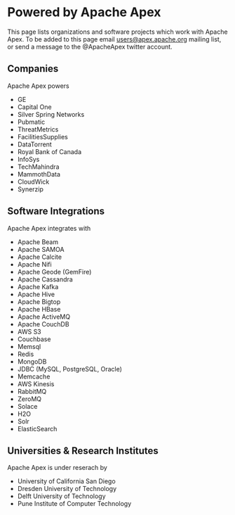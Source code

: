 # Powered by Apache Apex

This page lists organizations and software projects which work with Apache Apex. To be added to this page email users@apex.apache.org mailing list, or send a message to the @ApacheApex twitter account.


## Companies

Apache Apex powers

* GE
* Capital One
* Silver Spring Networks
* Pubmatic
* ThreatMetrics
* FacilitiesSupplies
* DataTorrent
* Royal Bank of Canada
* InfoSys
* TechMahindra
* MammothData
* CloudWick
* Synerzip


## Software Integrations

Apache Apex integrates with

* Apache Beam
* Apache SAMOA
* Apache Calcite
* Apache Nifi
* Apache Geode (GemFire)
* Apache Cassandra
* Apache Kafka
* Apache Hive
* Apache Bigtop
* Apache HBase
* Apache ActiveMQ
* Apache CouchDB
* AWS S3
* Couchbase
* Memsql
* Redis
* MongoDB
* JDBC (MySQL, PostgreSQL, Oracle)
* Memcache
* AWS Kinesis
* RabbitMQ
* ZeroMQ
* Solace
* H2O
* Solr
* ElasticSearch


## Universities & Research Institutes

Apache Apex is under reserach by

* University of California San Diego
* Dresden University of Technology
* Delft University of Technology
* Pune Institute of Computer Technology
